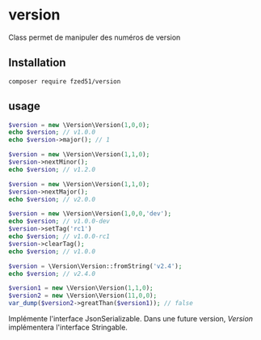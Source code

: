 # version
Class permet de manipuler des numéros de version

## Installation

```shell
composer require fzed51/version
```

## usage

```php
$version = new \Version\Version(1,0,0);
echo $version; // v1.0.0
echo $version->major(); // 1
```
```php
$version = new \Version\Version(1,1,0);
$version->nextMinor();
echo $version; // v1.2.0
```
```php
$version = new \Version\Version(1,1,0);
$version->nextMajor();
echo $version; // v2.0.0
```
```php
$version = new \Version\Version(1,0,0,'dev');
echo $version; // v1.0.0-dev
$version->setTag('rc1')
echo $version; // v1.0.0-rc1
$version->clearTag();
echo $version; // v1.0.0
```
```php
$version = \Version\Version::fromString('v2.4');
echo $version; // v2.4.0
```
```php
$version1 = new \Version\Version(1,1,0);
$version2 = new \Version\Version(11,0,0);
var_dump($version2->greatThan($version1)); // false
```

Implémente l'interface JsonSerializable. Dans une future version, _Version_ implémentera l'interface Stringable.